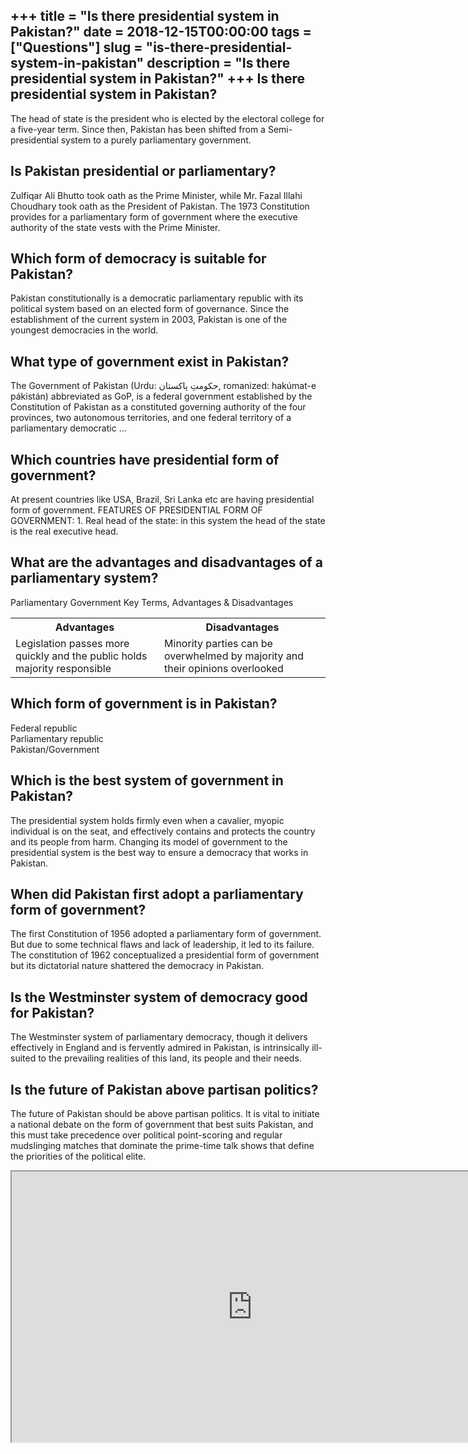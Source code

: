 +++
title = "Is there presidential system in Pakistan?"
date = 2018-12-15T00:00:00
tags = ["Questions"]
slug = "is-there-presidential-system-in-pakistan"
description = "Is there presidential system in Pakistan?"
+++
Is there presidential system in Pakistan?
-----------------------------------------

The head of state is the president who is elected by the electoral college for a five-year term. Since then, Pakistan has been shifted from a Semi-presidential system to a purely parliamentary government.

Is Pakistan presidential or parliamentary?
------------------------------------------

Zulfiqar Ali Bhutto took oath as the Prime Minister, while Mr. Fazal Illahi Choudhary took oath as the President of Pakistan. The 1973 Constitution provides for a parliamentary form of government where the executive authority of the state vests with the Prime Minister.

Which form of democracy is suitable for Pakistan?
-------------------------------------------------

Pakistan constitutionally is a democratic parliamentary republic with its political system based on an elected form of governance. Since the establishment of the current system in 2003, Pakistan is one of the youngest democracies in the world.

What type of government exist in Pakistan?
------------------------------------------

The Government of Pakistan (Urdu: حکومتِ پاکستان‎, romanized: hakúmat-e pákistán) abbreviated as GoP, is a federal government established by the Constitution of Pakistan as a constituted governing authority of the four provinces, two autonomous territories, and one federal territory of a parliamentary democratic …

Which countries have presidential form of government?
-----------------------------------------------------

At present countries like USA, Brazil, Sri Lanka etc are having presidential form of government. FEATURES OF PRESIDENTIAL FORM OF GOVERNMENT: 1. Real head of the state: in this system the head of the state is the real executive head.

What are the advantages and disadvantages of a parliamentary system?
--------------------------------------------------------------------

Parliamentary Government Key Terms, Advantages &amp; Disadvantages

<table><tr><th>Advantages</th><th>Disadvantages</th></tr><tr><td>Legislation passes more quickly and the public holds majority responsible</td><td>Minority parties can be overwhelmed by majority and their opinions overlooked</td></tr></table>

Which form of government is in Pakistan?
----------------------------------------

 Federal republic  
Parliamentary republic  
Pakistan/Government

Which is the best system of government in Pakistan?
---------------------------------------------------

The presidential system holds firmly even when a cavalier, myopic individual is on the seat, and effectively contains and protects the country and its people from harm. Changing its model of government to the presidential system is the best way to ensure a democracy that works in Pakistan.

When did Pakistan first adopt a parliamentary form of government?
-----------------------------------------------------------------

The first Constitution of 1956 adopted a parliamentary form of government. But due to some technical flaws and lack of leadership, it led to its failure. The constitution of 1962 conceptualized a presidential form of government but its dictatorial nature shattered the democracy in Pakistan.

Is the Westminster system of democracy good for Pakistan?
---------------------------------------------------------

The Westminster system of parliamentary democracy, though it delivers effectively in England and is fervently admired in Pakistan, is intrinsically ill-suited to the prevailing realities of this land, its people and their needs.

Is the future of Pakistan above partisan politics?
--------------------------------------------------

The future of Pakistan should be above partisan politics. It is vital to initiate a national debate on the form of government that best suits Pakistan, and this must take precedence over political point-scoring and regular mudslinging matches that dominate the prime-time talk shows that define the priorities of the political elite.

<iframe allow="accelerometer; autoplay; clipboard-write; encrypted-media; gyroscope; picture-in-picture" allowfullscreen="" class="__youtube_prefs__  epyt-is-override  no-lazyload" data-no-lazy="1" data-origheight="433" data-origwidth="770" data-skipgform_ajax_framebjll="" height="433" id="_ytid_54796" loading="lazy" src="https://www.youtube.com/embed/sqRHgjQ5jUg?enablejsapi=1&autoplay=0&cc_load_policy=0&cc_lang_pref=&iv_load_policy=1&loop=0&modestbranding=0&rel=1&fs=1&playsinline=0&autohide=2&theme=dark&color=red&controls=1&" title="YouTube player" width="770"></iframe>